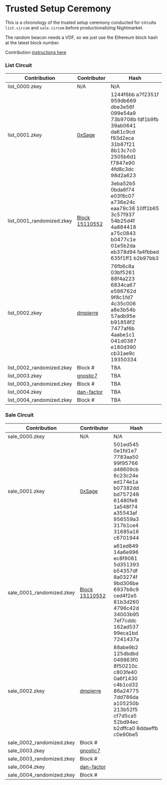 # Trusted Setup Ceremony

This is a chronology of the trusted setup ceremony conducted for circuits `list.circom` and `sale.circom` before productionalizing Nightmarket. 

The random beacon needs a VDF, so we just use the Ethereum block hash at the latest block number. 

Contribution [instructions here](https://github.com/factorgroup/nightmarket/blob/main/trustedsetup/CONTRIBUTE.md)

### List Circuit
| Contribution | Contributor | Hash | 
| -------- | -------- | -------- |
| list_0000.zkey | N/A | N/A|
| list_0001.zkey | [0xSage](https://github.com/0xSage) |1244f6bb a7f2351f 959db669 dbe3e56f 099e54a9 73b9708b fdf1b9fb 39ab0641 da61c9cd f93d2eca 31b87f21 8b13c7c0 2505b6d1 f7847e90 4fd8c3dc 98d2a623|
|list_0001_randomized.zkey| [Block 15110552](https://etherscan.io/block/15110552) |3eba52b5 0bda6f74 e03f8c07 a736e24c eaa79c38 10ff1b65 3c57f937 54b25d4f 4a884418 a75c0843 b0477c1e 01e5b2da eb378d94 fa4fbbed 635f1ff1 b2b97bb3|
|list_0002.zkey|[dmpierre](https://github.com/dmpierre)|76fb6c8a 03bf5261 88f4a223 6834ca67 e586762d 9f8c1fd7 4c35c006 a8e3b54b 57adb95e b91858f2 7477af6b 4aabe1c1 041d0387 e180d390 cb31ae9c 19350334|
|list_0002_randomized.zkey| Block # |TBA|
|list_0003.zkey|[gnostic7](https://github.com/gnostic7)|TBA|
|list_0003_randomized.zkey| Block # |TBA|
|list_0004.zkey|[dan-factor](https://github.com/dan-factor) |TBA|
|list_0004_randomized.zkey| Block # |TBA|

### Sale Circuit
| Contribution | Contributor | Hash |
| -------- | -------- | -------- |
| sale_0000.zkey | N/A | N/A|
| sale_0001.zkey | [0xSage](https://github.com/0xSage) |501ed545 0e1fd1e7 7783aa50 99f95766 d48609cb 6c23c24e ed174e1a b07382dd bd757248 61480fe8 1a548f74 a35543af 956559a3 317b1ce4 31685a16 c6701944|
|sale_0001_randomized.zkey| [Block 15110552](https://etherscan.io/block/15110552) |a61ed849 14a6e996 ec8f9081 5d351393 b54357df 8a03274f 9bd306be 6937b9c9 ced4f2e5 81b3d260 4796c42d 34003b95 7ef7cddc 162ad537 99eca1bd 7241437a|
|sale_0002.zkey|[dmpierre](https://github.com/dmpierre)|88abe9b2 125dbdbd 049863f0 8f50210c c803fe40 0a6f1430 c4b1cd32 86a24775 7dd786da a105250b 213b52f5 cf7d5ca5 52bd94ec b2dffca0 8ddaeffb c0e90be5|
|sale_0002_randomized.zkey| Block # ||
|sale_0003.zkey|[gnostic7](https://github.com/gnostic7)||
|sale_0003_randomized.zkey| Block # ||
|sale_0004.zkey|[dan-factor](https://github.com/dan-factor)||
|sale_0004_randomized.zkey| Block # ||
